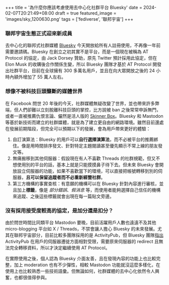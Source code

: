 +++
title = '為什麼你應該考慮使用去中心化社群平台 Bluesky'
date = 2024-02-07T20:21:49+08:00
draft = true
featured_image = 'images/sky_1200630.png'
tags = ['fediverse', '聯邦宇宙']
+++

### 聯邦宇宙生態正式迎來新成員

去中心化的聯邦式社群媒體 [Bluesky](https://bsky.app/) 今天開放給所有人註冊使用，不再像一年前需要邀請碼。Bluesky 在創立之初其實不是平台，而是一個現在被稱為 AT Protocol 的協定，由 Jack Dorsey 贊助，原先 Twitter 預計採用此協定，但在 Elon Musk 的收購後合作關係生變，所以 Bluesky 團隊才基於 AT Protocol 開發出社群平台，目前在全球擁有 300 多萬名用戶，並且在向大眾開放之後的 24 小時內額外增加了 55 萬人左右。

### 想像不被科技巨頭壟斷的媒體世界

在 Facebook 問世 20 年後的今天，社群媒體無疑改變了世界，並也帶來許多弊端，但人們卻難以立刻脫離科技巨頭的掌控，比方說被 ban 之後常常申訴無門，或者一直被推薦仇恨言論、儼然是活人版的 [Skinner Box](https://zh.wikipedia.org/zh-tw/%E6%96%AF%E9%87%91%E7%BA%B3%E7%AE%B1)。Bluesky 和 Mastodon 等基於新技術而建立的社群媒體，就是為了建立更自由的網路環境。雖然目前還處在發展前期階段，但完全可以預期以下的發展，會為用戶帶來更好的體驗：
1. 自訂演算法：Bluesky 的用戶可以**自行選擇演算法**，而不必被平台的推薦綁住。像是用時間排序發文、針對特定主題閱讀甚至優先顯示不常上線的朋友發文等。
2. 無痛搬移到其他伺服器：假設現在有人不喜歡 Threads 的社群規範，但又不想使用別的平台的話，基本上就是只能摸摸鼻子待下去。但未來 Bluesky 會開放設立伺服器的功能，如果不喜歡當下的環境，可以直接把帳號轉移到別的伺服器，**且可以保留追蹤者而不必重新經營社群**。
3. 第三方機構的事實查核：有意願的機構可以在 Bluesky 針對內容進行審核，並且加上**標籤**，像是 _部分錯誤_、_假消息_ 等，而使用者能夠選擇自己信任的機構來追蹤、之後這些標籤就會出現在每一篇貼文旁邊。

### 沒有採用接受度較高的協定，是加分還是扣分？

由於問世時間比同類平台 Mastodon 要晚，目前活躍用戶人數也遠遠不及其他 micro-blogging 平台如 X / Threads，不禁會讓人擔心 Bluesky 的未來發展。尤其在聯邦宇宙部分，目前比較多團隊採用的是 ActivityPub，但 Bluesky 團隊[指出](https://atproto.com/guides/faq) ActivityPub 在用戶的伺服器遷徙方面相對受限，需要原來伺服器的 redirect 且無法完全轉移資料，所以才決定繼續使用 AT Protocol。

在實際使用之後，個人認為 Bluesky 介面友善，且在發現內容的功能上也比較完整，加上 moderation 也有不少彈性，相較 Mastodon 功能就沒這麼多樣化，在使用上也比較熟悉一些技術語彙。但無論如何，社群媒體的去中心化依然令人興奮，也都很值得參與。



